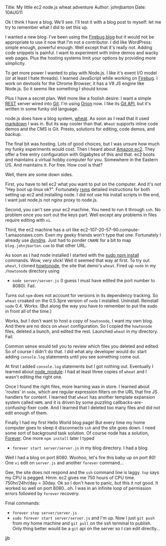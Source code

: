 Title: My little ec2 node.js wheat adventure
Author: johnjbarton
Date: 10AUG11

Ok I think I have a blog. We'll see. I'll test it with a blog post to
myself: let me try to remember what I did to set this up.

I wanted a new blog. I've been using the [Firebug
blog](http://blog.getfirebug.com) but it would not be appropriate to
use it now that I'm not a contributor. I did like WordPress: simple
enough, powerful enough. Well except that it's really not. Adding code
snippets is painful. I want to experiment with inline demos and wacky
web pages. Plus the hosting systems limit your options by providing
more simplicity.

To get more power I wanted to play with Node.js. I like it's event I/O
model (or at least I hate threads). I learned JavaScript while working
on [Firebug](http://getfirebug.com).  I work on devtools for the
Chrome Browser, it has a V8 JS engine like Node.js.  So it seems like
something I should know.

Plus I have a secret plan. Well more like a foolish desire: I want a
simple [REST](http://en.wikipedia.org/wiki/Representational_State_Transfer)
server wired into [Git](http://git-scm.com/). I'm using
[Orion](http://wiki.eclipse.org/Orion) now. I like its [Git
API](http://wiki.eclipse.org/Orion/Server_API/Git_API), but it's
written in some funky old language.

node.js does have a blog system,
[wheat](https://github.com/creationix/wheat). As soon as I read that
it used [markdown](http://wiki.eclipse.org/Orion/Server_API/Git_API) I
was in. But its way cooler than that. `Wheat` supports inline code demos 
and the CMS is Git. Presto, solutions for editing, code demos, and backup.

The final bit was hosting. Lots of good choices, but I was unsure how
much my funky experiments would cost. Then I heard about [Amazon
ec2](http://aws.amazon.com/ec2/). They offer a free entry
configuration with Gigabytes of this and that.  ec2 boots and
maintains a virtual hobby computer for you. Somewhere in the Eastern
US. And maintains it. For free. How cool is that?

Well, there are some down sides. 

First, you have to tell ec2 what you want to put on the computer. And
it's not "Hey boot up linux ok?".  Fortunately
[rsms](http://rsms.me/2011/03/23/ec2-wep-app-template.html) detailed
instructions for both setting up ec2 and installing node. I did not
use his install scripts in the end, I want just node.js not nginx
proxy to node.js.

Second, you can't see your ec2 machine. You need to run it through
`ssh`. No problem once you sort out the keys part. Well except any
problems in files require editing with `vi`. 

Third, the ec2 machine has a url like
ec2-107-20-57-90.compute-1.amazonaws.com. Even my geeky friends won't
type that one. Fortunately I already use
[dyndns](http://dyn.com/). Just had to ponder `CNAME` for a bit to map
`blog.johnjbarton.com` to that other URL.

As soon as I had node installed I started with the [sudo npm
install](http://npmjs.org/) commands. Wow, very slick! Well it seemed
that way at first. To try out `wheat`, I cloned
[howtonode](https://github.com/creationix/howtonode.org), the site
that demo's `wheat`. Fired up `node` in my `/howtonode` directory using 
 * `node server/server.js`
(I guess I must have edited the port number to 8080). Fail. 

Turns out `npm` does not account for versions in its dependency
tracking. So `wheat` croaked on the 0.5.3pre version of `node` I
installed. Uninstall. Reinstall `node` 0.4. Works. (But along the way
you have to remember to put the sudo in front all of the time.)

Works, but I don't want to host a copy of `howtonode`, I want my own
blog. And there are no docs on `wheat` configuration. So I copied the
`howtonode` files, deleted a bunch, and edited the rest. Launched `wheat`
in my directory. Fail.

Common sense would tell you to review which files you deleted and
edited. So of course I didn't do that.  I did what any developer would
do: start adding `console.log` statements until you see something come
out. 

At first I added `console.log` statements but I got nothing
out. Eventually I learned about
[node_module](http://nodejs.org/api/modules.html#loading_from_node_modules_Folders):
I had at least three copies of `wheat` and I wasn't editing the right
one.

Once I found the right files, more learning was in store. I learned
about 'routes' in `node`, which are regular expression filters on the
URL that fire JS handlers for content. I learned that `wheat` has
another template expansion system called `HAML` and it is driven by some
puzzling callbacks-are-confusing-fixer code. And I learned that I
deleted too many files and did not edit enough of them.

Finally I had my first Hello World blog page! But every time my home
computer goes to sleep it disconnects `ssh` and the site goes down. I
need some sort of background task solution. Of course node has a
solution, [Forever](https://github.com/indexzero/forever). One more
`npm install` later I typed 
  * `forever start server/server.js` 
in my blog directory. I had a blog. 

Well I had a blog on port 8080. Woohoo, let's fire this
baby up on port 80! One `vi` edit on `server.js` and another `forever` command...

Gee, the site does not respond and the `ssh` command line is
laggy. `top` says my CPU is pegged. Hmm. ec2 gives me 750 hours of CPU
time. 750hr/24hr/day = 30day. Ok so I don't have to panic, but this it not
good. It worked so well on port 8080...oh. I was in an infinite loop
of permission errors followed by `forever` recovery.

Final commands: 
  *  `forever stop server/server.js` 
  *  `sudo forever start
 server/server.js` and I'm up. Now I just `git push` from my home
machine and `git pull` on the ssh terminal to publish. Only thing
better would be a `git` api on the server so I can edit directly...

jjb




